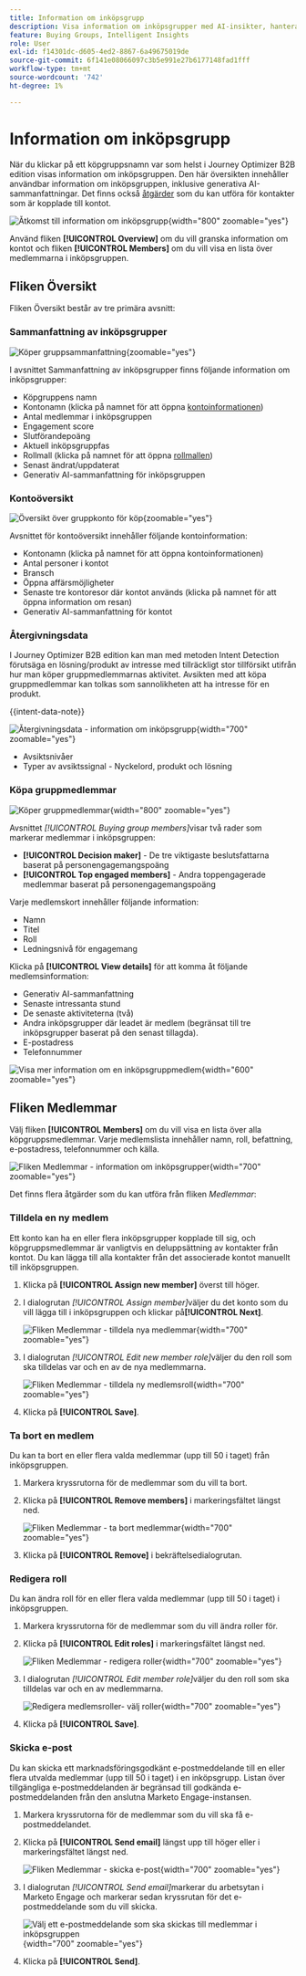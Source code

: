 ```yaml
---
title: Information om inköpsgrupp
description: Visa information om inköpsgrupper med AI-insikter, hantera medlemmar och spåra engagemangsmoment i Journey Optimizer B2B edition.
feature: Buying Groups, Intelligent Insights
role: User
exl-id: f14301dc-d605-4ed2-8867-6a49675019de
source-git-commit: 6f141e08066097c3b5e991e27b6177148fad1fff
workflow-type: tm+mt
source-wordcount: '742'
ht-degree: 1%

---
```


# Information om inköpsgrupp

När du klickar på ett köpgruppsnamn var som helst i Journey Optimizer B2B edition visas information om inköpsgruppen. Den här översikten innehåller användbar information om inköpsgruppen, inklusive generativa AI-sammanfattningar. Det finns också [åtgärder](#buying-group-actions) som du kan utföra för kontakter som är kopplade till kontot.

![Åtkomst till information om inköpsgrupp](./assets/buying-group-details.png){width="800" zoomable="yes"}

Använd fliken **[!UICONTROL Overview]** om du vill granska information om kontot och fliken **[!UICONTROL Members]** om du vill visa en lista över medlemmarna i inköpsgruppen.

## Fliken Översikt

Fliken Översikt består av tre primära avsnitt:

### Sammanfattning av inköpsgrupper

![Köper gruppsammanfattning](./assets/details-page-buying-group-overview.png){zoomable="yes"}

I avsnittet Sammanfattning av inköpsgrupper finns följande information om inköpsgrupper:

* Köpgruppens namn
* Kontonamn (klicka på namnet för att öppna [kontoinformationen](../accounts/account-details.md))
* Antal medlemmar i inköpsgruppen
* Engagement score
* Slutförandepoäng
* Aktuell inköpsgruppfas
* Rollmall (klicka på namnet för att öppna [rollmallen](buying-groups-role-templates.md#access-and-browse-role-templates))
* Senast ändrat/uppdaterat
* Generativ AI-sammanfattning för inköpsgruppen

### Kontoöversikt

![Översikt över gruppkonto för köp](./assets/details-page-buying-group-account-overview.png){zoomable="yes"}

Avsnittet för kontoöversikt innehåller följande kontoinformation:

* Kontonamn (klicka på namnet för att öppna kontoinformationen)
* Antal personer i kontot
* Bransch
* Öppna affärsmöjligheter
* Senaste tre kontoresor där kontot används (klicka på namnet för att öppna information om resan)
* Generativ AI-sammanfattning för kontot

### Återgivningsdata

I Journey Optimizer B2B edition kan man med metoden Intent Detection förutsäga en lösning/produkt av intresse med tillräckligt stor tillförsikt utifrån hur man köper gruppmedlemmarnas aktivitet. Avsikten med att köpa gruppmedlemmar kan tolkas som sannolikheten att ha intresse för en produkt.

{{intent-data-note}}

![Återgivningsdata - information om inköpsgrupp](../accounts/assets/intent-data-panel.png){width="700" zoomable="yes"}

* Avsiktsnivåer
* Typer av avsiktssignal - Nyckelord, produkt och lösning

### Köpa gruppmedlemmar

![Köper gruppmedlemmar](./assets/details-page-buying-group-members.png){width="800" zoomable="yes"}

Avsnittet _[!UICONTROL Buying group members]_&#x200B;visar två rader som markerar medlemmar i inköpsgruppen:

* **[!UICONTROL Decision maker]** - De tre viktigaste beslutsfattarna baserat på personengagemangspoäng
* **[!UICONTROL Top engaged members]** - Andra toppengagerade medlemmar baserat på personengagemangspoäng

Varje medlemskort innehåller följande information:

* Namn
* Titel
* Roll
* Ledningsnivå för engagemang

Klicka på **[!UICONTROL View details]** för att komma åt följande medlemsinformation:

* Generativ AI-sammanfattning
* Senaste intressanta stund
* De senaste aktiviteterna (två)
* Andra inköpsgrupper där leadet är medlem (begränsat till tre inköpsgrupper baserat på den senast tillagda).
* E-postadress
* Telefonnummer

![Visa mer information om en inköpsgruppmedlem](./assets/details-page-buying-group-members-view-details.png){width="600" zoomable="yes"}

## Fliken Medlemmar

Välj fliken **[!UICONTROL Members]** om du vill visa en lista över alla köpgruppsmedlemmar. Varje medlemslista innehåller namn, roll, befattning, e-postadress, telefonnummer och källa.

![Fliken Medlemmar - information om inköpsgrupper](./assets/buying-group-details-members-tab.png){width="700" zoomable="yes"}

Det finns flera åtgärder som du kan utföra från fliken _Medlemmar_:

### Tilldela en ny medlem

Ett konto kan ha en eller flera inköpsgrupper kopplade till sig, och köpgruppsmedlemmar är vanligtvis en deluppsättning av kontakter från kontot. Du kan lägga till alla kontakter från det associerade kontot manuellt till inköpsgruppen.

1. Klicka på **[!UICONTROL Assign new member]** överst till höger.

1. I dialogrutan _[!UICONTROL Assign member]_&#x200B;väljer du det konto som du vill lägga till i inköpsgruppen och klickar på&#x200B;**[!UICONTROL Next]**.

   ![Fliken Medlemmar - tilldela nya medlemmar](./assets/buying-group-details-assign-member.png){width="700" zoomable="yes"}

1. I dialogrutan _[!UICONTROL Edit new member role]_&#x200B;väljer du den roll som ska tilldelas var och en av de nya medlemmarna.

   ![Fliken Medlemmar - tilldela ny medlemsroll](./assets/buying-group-details-assign-member-edit-role.png){width="700" zoomable="yes"}

1. Klicka på **[!UICONTROL Save]**.

### Ta bort en medlem

Du kan ta bort en eller flera valda medlemmar (upp till 50 i taget) från inköpsgruppen.

1. Markera kryssrutorna för de medlemmar som du vill ta bort.

1. Klicka på **[!UICONTROL Remove members]** i markeringsfältet längst ned.

   ![Fliken Medlemmar - ta bort medlemmar](./assets/buying-group-details-remove-selected.png){width="700" zoomable="yes"}

1. Klicka på **[!UICONTROL Remove]** i bekräftelsedialogrutan.

### Redigera roll

Du kan ändra roll för en eller flera valda medlemmar (upp till 50 i taget) i inköpsgruppen.

1. Markera kryssrutorna för de medlemmar som du vill ändra roller för.

1. Klicka på **[!UICONTROL Edit roles]** i markeringsfältet längst ned.

   ![Fliken Medlemmar - redigera roller](./assets/buying-group-details-edit-roles.png){width="700" zoomable="yes"}

1. I dialogrutan _[!UICONTROL Edit member role]_&#x200B;väljer du den roll som ska tilldelas var och en av medlemmarna.

   ![Redigera medlemsroller- välj roller](./assets/buying-group-details-edit-roles-choose-roles.png){width="700" zoomable="yes"}

1. Klicka på **[!UICONTROL Save]**.

### Skicka e-post

Du kan skicka ett marknadsföringsgodkänt e-postmeddelande till en eller flera utvalda medlemmar (upp till 50 i taget) i en inköpsgrupp. Listan över tillgängliga e-postmeddelanden är begränsad till godkända e-postmeddelanden från den anslutna Marketo Engage-instansen.

1. Markera kryssrutorna för de medlemmar som du vill ska få e-postmeddelandet.

1. Klicka på **[!UICONTROL Send email]** längst upp till höger eller i markeringsfältet längst ned.

   ![Fliken Medlemmar - skicka e-post](./assets/buying-group-details-send-email.png){width="700" zoomable="yes"}

1. I dialogrutan _[!UICONTROL Send email]_&#x200B;markerar du arbetsytan i Marketo Engage och markerar sedan kryssrutan för det e-postmeddelande som du vill skicka.

   ![Välj ett e-postmeddelande som ska skickas till medlemmar i inköpsgruppen](../accounts/assets/account-details-send-email-dialog.png){width="700" zoomable="yes"}

1. Klicka på **[!UICONTROL Send]**.
